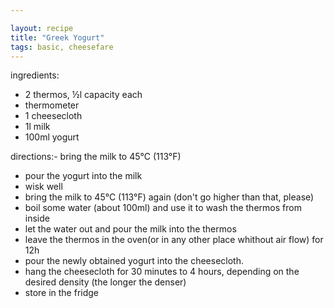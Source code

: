 ```yaml
---

layout: recipe
title: "Greek Yogurt"
tags: basic, cheesefare
---
```


ingredients:
- 2 thermos, ½l capacity each
- thermometer
- 1 cheesecloth
- 1l milk
- 100ml yogurt

directions:- bring the milk to 45°C (113°F)
- pour the yogurt into the milk
- wisk well
- bring the milk to 45°C (113°F) again (don't go higher than that, please)
- boil some water (about 100ml) and use it to wash the thermos from inside
- let the water out and pour the milk into the thermos
- leave the thermos in the oven(or in any other place whithout air flow) for 12h
- pour the newly obtained yogurt into the cheesecloth.
- hang the cheesecloth for 30 minutes to 4 hours, depending on the desired density (the longer the denser)
- store in the fridge
